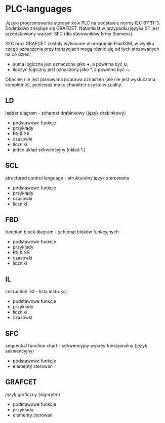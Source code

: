 # PLC-languages
Języki programowania sterowników PLC na podstawie normy IEC 61131-3. Dodatkowo znajduje się GRAFCET. Natomiast w przypadku języka ST jest przedstawiony wariant SFC (dla sterowników firmy Siemens).

SFC oraz GRAFCET zostały wykonane w programie FluidSIM, w wyniku czego oznaczenia przy tranzycjach mogą różnić się od tych stosowanych na co dzień:
* suma logiczna jest oznaczona jako **+**, a powinna być **∪**,
* iloczyn logiczny jest oznaczony jako *, a powinno być **∩**.

Obecnie nie jest planowana poprawa oznaczeń (ale nie jest wykluczona kompletnie), ponieważ ma to charakter czysto wizualny.

## LD
ladder diagram - schemat drabinkowy (język drabinkowy)
* podstawowe funkcje
* przykłady
* RS & SR
* czasówki
* liczniki
* jeden układ sekwencyjny (układ 1.)

## SCL
structured control language - strukturalny język sterowania
* podstawowe funkcje
* przykłady
* czasówki
* liczniki

## FBD
function block diagram - schemat bloków funkcyjnych
* podstawowe funkcje
* przykłady
* RS & SR
* czasówki
* liczniki

## IL
instruction list - lista instrukcji
* podstawowe funkcje
* przykłady
* liczniki
* czasówki

## SFC
sequential function chart - sekwencyjny wykres funkcjonalny (język sekwencyjny)
* podstawowe funkcje
* elementy sterowań

## GRAFCET
język graficzny (algorytm)
* podstawowe funkcje
* przykłady
* elementy sterowań
